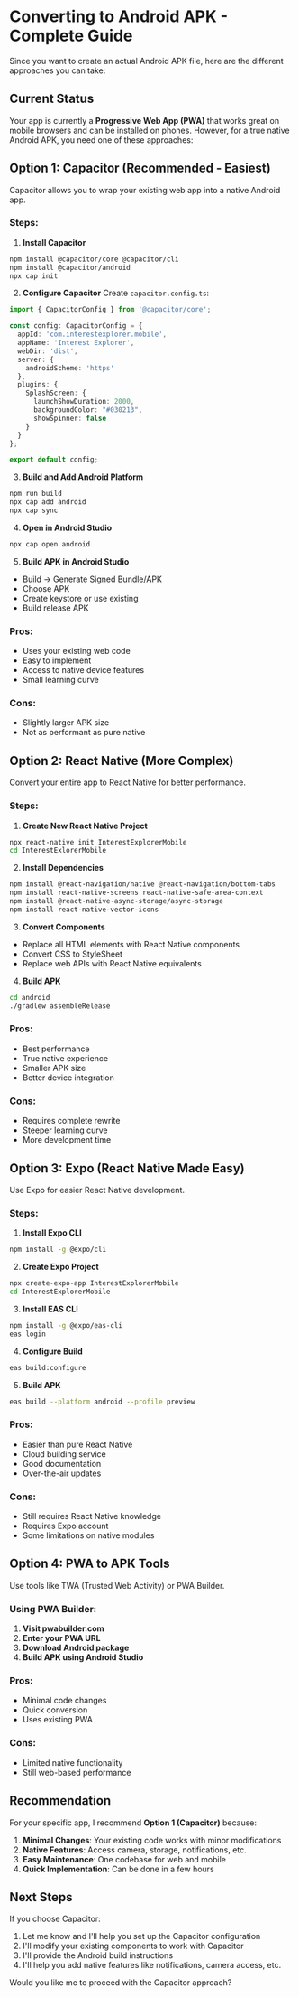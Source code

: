 # Converting to Android APK - Complete Guide

Since you want to create an actual Android APK file, here are the different approaches you can take:

## Current Status
Your app is currently a **Progressive Web App (PWA)** that works great on mobile browsers and can be installed on phones. However, for a true native Android APK, you need one of these approaches:

## Option 1: Capacitor (Recommended - Easiest)

Capacitor allows you to wrap your existing web app into a native Android app.

### Steps:

1. **Install Capacitor**
```bash
npm install @capacitor/core @capacitor/cli
npm install @capacitor/android
npx cap init
```

2. **Configure Capacitor**
Create `capacitor.config.ts`:
```typescript
import { CapacitorConfig } from '@capacitor/core';

const config: CapacitorConfig = {
  appId: 'com.interestexplorer.mobile',
  appName: 'Interest Explorer',
  webDir: 'dist',
  server: {
    androidScheme: 'https'
  },
  plugins: {
    SplashScreen: {
      launchShowDuration: 2000,
      backgroundColor: "#030213",
      showSpinner: false
    }
  }
};

export default config;
```

3. **Build and Add Android Platform**
```bash
npm run build
npx cap add android
npx cap sync
```

4. **Open in Android Studio**
```bash
npx cap open android
```

5. **Build APK in Android Studio**
- Build → Generate Signed Bundle/APK
- Choose APK
- Create keystore or use existing
- Build release APK

### Pros:
- Uses your existing web code
- Easy to implement
- Access to native device features
- Small learning curve

### Cons:
- Slightly larger APK size
- Not as performant as pure native

## Option 2: React Native (More Complex)

Convert your entire app to React Native for better performance.

### Steps:

1. **Create New React Native Project**
```bash
npx react-native init InterestExplorerMobile
cd InterestExlorerMobile
```

2. **Install Dependencies**
```bash
npm install @react-navigation/native @react-navigation/bottom-tabs
npm install react-native-screens react-native-safe-area-context
npm install @react-native-async-storage/async-storage
npm install react-native-vector-icons
```

3. **Convert Components**
- Replace all HTML elements with React Native components
- Convert CSS to StyleSheet
- Replace web APIs with React Native equivalents

4. **Build APK**
```bash
cd android
./gradlew assembleRelease
```

### Pros:
- Best performance
- True native experience
- Smaller APK size
- Better device integration

### Cons:
- Requires complete rewrite
- Steeper learning curve
- More development time

## Option 3: Expo (React Native Made Easy)

Use Expo for easier React Native development.

### Steps:

1. **Install Expo CLI**
```bash
npm install -g @expo/cli
```

2. **Create Expo Project**
```bash
npx create-expo-app InterestExplorerMobile
cd InterestExplorerMobile
```

3. **Install EAS CLI**
```bash
npm install -g @expo/eas-cli
eas login
```

4. **Configure Build**
```bash
eas build:configure
```

5. **Build APK**
```bash
eas build --platform android --profile preview
```

### Pros:
- Easier than pure React Native
- Cloud building service
- Good documentation
- Over-the-air updates

### Cons:
- Still requires React Native knowledge
- Requires Expo account
- Some limitations on native modules

## Option 4: PWA to APK Tools

Use tools like TWA (Trusted Web Activity) or PWA Builder.

### Using PWA Builder:

1. **Visit pwabuilder.com**
2. **Enter your PWA URL**
3. **Download Android package**
4. **Build APK using Android Studio**

### Pros:
- Minimal code changes
- Quick conversion
- Uses existing PWA

### Cons:
- Limited native functionality
- Still web-based performance

## Recommendation

For your specific app, I recommend **Option 1 (Capacitor)** because:

1. **Minimal Changes**: Your existing code works with minor modifications
2. **Native Features**: Access camera, storage, notifications, etc.
3. **Easy Maintenance**: One codebase for web and mobile
4. **Quick Implementation**: Can be done in a few hours

## Next Steps

If you choose Capacitor:

1. Let me know and I'll help you set up the Capacitor configuration
2. I'll modify your existing components to work with Capacitor
3. I'll provide the Android build instructions
4. I'll help you add native features like notifications, camera access, etc.

Would you like me to proceed with the Capacitor approach?
